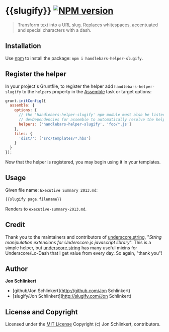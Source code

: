 # {{slugify}} [![NPM version](https://badge.fury.io/js/handlebars-helper-slugify.png)](http://badge.fury.io/js/handlebars-helper-slugify)

> Transform text into a URL slug. Replaces whitespaces, accentuated and special characters with a dash.

## Installation

Use [npm](npmjs.org) to install the package: `npm i handlebars-helper-slugify`.

## Register the helper

In your project's Gruntfile, to register the helper add `handlebars-helper-slugify` to the `helpers` property in the [Assemble](http://assemble.io) task or target options:

```javascript
grunt.initConfig({
  assemble: {
    options: {
      // the 'handlebars-helper-slugify' npm module must also be listed in
      // devDependencies for assemble to automatically resolve the helper
      helpers: ['handlebars-helper-slugify', 'foo/*.js']
    },
    files: {
      'dist/': ['src/templates/*.hbs']
    }
  }
});
```
Now that the helper is registered, you may begin using it in your templates.

## Usage

Given file name: `Executive Summary 2013.md`:

```html
{{slugify page.filename}}
```

Renders to `executive-summary-2013.md`.

## Credit
Thank you to the maintainers and contributors of [underscore.string](http://epeli.github.com/underscore.string/), "_String manipulation extensions for Underscore.js javascript library_". This is a simple helper, but [underscore.string](http://epeli.github.com/underscore.string/) has many useful mixins for Underscore/Lo-Dash that I get value from every day. So again, "thank you"!


## Author

**Jon Schlinkert**

+ [github/Jon Schlinkert](http://github.com/Jon Schlinkert)
+ [slugify/Jon Schlinkert](http://slugify.com/Jon Schlinkert)

## License and Copyright

Licensed under the [MIT License](./LICENSE-MIT)
Copyright (c) Jon Schlinkert, contributors.